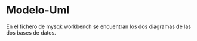 # Modelo-Uml

En el fichero de mysqk workbench se encuentran los dos diagramas de las dos bases de datos.
